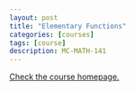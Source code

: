 ```yaml
---
layout: post
title: "Elementary Functions"
categories: [courses]
tags: [course]
description: MC-MATH-141
---
```


[Check the course homepage.](https://aylvisaker.github.io/MC-MATH141-SP17)

